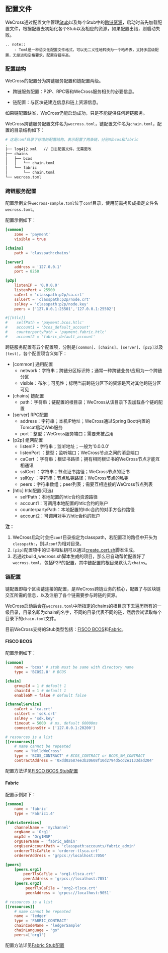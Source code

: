 ## 配置文件
WeCross通过配置文件管理[Stub](../introduction/introduction.html#id2)以及每个Stub中的[跨链资源](../introduction/introduction.html#id2)，启动时首先加载配置文件，根据配置去初始化各个Stub以及相应的资源，如果配置出错，则启动失败。

```eval_rst
.. note::
    - Toml是一种语义化配置文件格式，可以无二义性地转换为一个哈希表，支持多层级配置，无缩进和空格要求，配置容错率高。
```

### 配置结构

WeCross的配置分为跨链服务配置和链配置两级。

- 跨链服务配置：P2P、RPC等和WeCross服务相关的必要信息。

- 链配置：与区块链建连信息和链上资源信息。

如果链配置缺省，WeCross仍能启动成功，只是不能提供任何跨链服务。

WeCross跨链服务配置文件名为`wecross.toml`，链配置文件名为`chain.toml`，配置的目录结构如下：

``` bash
# 这是conf目录下标准的配置结构，表示配置了两条链，分别叫bcos和fabric
.
├── log4j2.xml   // 日志配置文件，无需更改
├── chains         
│   ├── bcos
│   │   └── chain.toml
│   └── fabric
│       └── chain.toml
└── wecross.toml
```

### 跨链服务配置

配置示例文件`wecross-sample.toml`位于`conf`目录，使用前需拷贝成指定文件名`wecross.toml`。

配置示例如下：

```toml
[common]
    zone = 'payment'
    visible = true

[chains]
    path = 'classpath:chains'

[server]
    address = '127.0.0.1'
    port = 8250

[p2p]
    listenIP = '0.0.0.0'
    listenPort = 25500
    caCert = 'classpath:p2p/ca.crt'
    sslCert = 'classpath:p2p/node.crt'
    sslKey = 'classpath:p2p/node.key'
    peers = ['127.0.0.1:25501','127.0.0.1:25502']

#[[htlc]]
#    selfPath = 'payment.bcos.htlc'
#    account1 = 'bcos_default_account'
#    counterpartyPath = 'payment.fabric.htlc'
#    account2 = 'fabric_default_account'

```

跨链服务配置有五个配置项，分别是`[common]`、`[chains]`、`[server]`、`[p2p]`以及`[test]`，各个配置项含义如下：

- [common] 通用配置
  - network：字符串；跨链分区标识符；通常一种跨链业务/应用为一个跨链分区
  - visible：布尔；可见性；标明当前跨链分区下的资源是否对其他跨链分区可见
- [chains] 链配置
  - path：字符串；链配置的根目录；WeCross从该目录下去加载各个链的配置
- [server] RPC配置
  - address：字符串；本机IP地址；WeCross通过Spring Boot内置的Tomcat启动Web服务
  - port：整型；WeCross服务端口；需要未被占用
- [p2p] 组网配置
  - listenIP：字符串；监听地址；一般为'0.0.0.0'
  - listenPort ：整型；监听端口；WeCross节点之间的消息端口
  - caCert ：字符串；根证书路径；拥有相同根证书的WeCross节点才能互相通讯
  - sslCert ：字符串；节点证书路径；WeCross节点的证书
  - sslKey ：字符串；节点私钥路径；WeCross节点的私钥
  - peers：字符串数组；peer列表；需要互相连接的WeCross节点列表
- [htlc] htlc配置(可选)
  - selfPath：本地配置的htlc合约资源路径
  - account1：可调用本地配置的htlc合约的账户
  - counterpartyPath：本地配置的htlc合约的对手方合约路径
  - account2：可调用对手方htlc合约的账户

**注：**  

1. WeCross启动时会把`conf`目录指定为classpath，若配置项的路径中开头为`classpath:`，则以`conf`为相对目录。
2.  `[p2p]`配置项中的证书和私钥可以通过[create_cert.sh](./scripts.md#p2p)脚本生成。
3. 若通过build_wecross.sh脚本生成的项目，那么已自动帮忙配置好了`wecross.toml`，包括P2P的配置，其中链配置的根目录默认为`chains`。

### 链配置

链配置即每个区块链连接的配置，是WeCross跨链业务的核心，配置了与区块链交互所需的信息，以及注册了各个链需要参与跨链的资源。

WeCross启动后会在`wecross.toml`中所指定的chains的根目录下去遍历所有的一级目录，目录名即为chain的名字，不同的目录代表不同的链，然后尝试读取每个目录下的`chain.toml`文件。

目前WeCross支持的Stub类型包括：[FISCO BCOS](https://github.com/FISCO-BCOS/FISCO-BCOS)和[Fabric](https://github.com/hyperledger/fabric)。

#### FISCO BCOS

配置示例如下：

```toml
[common]
    name = 'bcos' # stub must be same with directory name
    type = 'BCOS2.0' # BCOS

[chain]
    groupId = 1 # default 1
    chainId = 1 # default 1
    enableGM = false # default false

[channelService]
    caCert = 'ca.crt'
    sslCert = 'sdk.crt'
    sslKey = 'sdk.key'
    timeout = 5000  # ms, default 60000ms
    connectionsStr = ['127.0.0.1:20200']

# resources is a list
[[resources]]
    # name cannot be repeated
    name = 'HelloWeCross'
    type = 'BCOS_CONTRACT' # BCOS_CONTRACT or BCOS_SM_CONTRACT
    contractAddress = '0xdd02687ee3b20608f10d2794d5cd2e1133dad204'
```

配置方法详见[FISCO BCOS Stub配置](../stubs/bcos.html#fisco-bcos-stub)

#### Fabric

配置示例如下：

```toml
[common]
    name = 'fabric'
    type = 'Fabric1.4'

[fabricServices]
    channelName = 'mychannel'
    orgName = 'Org1'
    mspId = 'Org1MSP'
    orgUserName = 'fabric_admin'
    orgUserAccountPath = 'classpath:accounts/fabric_admin'
    ordererTlsCaFile = 'orderer-tlsca.crt'
    ordererAddress = 'grpcs://localhost:7050'

[peers]
    [peers.org1]
        peerTlsCaFile = 'org1-tlsca.crt'
        peerAddress = 'grpcs://localhost:7051'
    [peers.org2]
         peerTlsCaFile = 'org2-tlsca.crt'
         peerAddress = 'grpcs://localhost:9051'

# resources is a list
[[resources]]
    # name cannot be repeated
    name = 'ledger'
    type = 'FABRIC_CONTRACT'
    chainCodeName = 'ledgerSample'
    chainLanguage = "go"
    peers=['org1']
```

配置方法详见[Fabric Stub配置](../stubs/fabric.html#fabric-stub)

<!--

#### JDChain

配置示例如下：

```toml
[common]
name = 'jd' # stub must be same with directory name
type = 'JDCHAIN'

# jdServices is a list
[[jdServices]]
privateKey = '0000000000000000'
publicKey = '111111111111111'
password = '222222222222222'
connectionsStr = '127.0.0.1:18081'
[[jdServices]]
privateKey = '0000000000000000'
publicKey = '111111111111111'
password = '222222222222222'
connectionsStr = '127.0.0.1:18082'

# resources is a list
[[resources]]
# name must be unique
name = 'HelloWeCross'
type = 'JDCHAIN_CONTRACT'
contractAddress = '0x38735ad749aebd9d6e9c7350ae00c28c8903dc7a'
[[resources]]
name = 'HelloWorld'
type = 'JDCHAIN_CONTRACT'
contractAddress = '0x38735ad749aebd9d6e9c7350ae00c28c8903dc7a'
```

配置方法详见[JDChain Stub配置](../stubs/jd.html#jdchain-stub)
-->